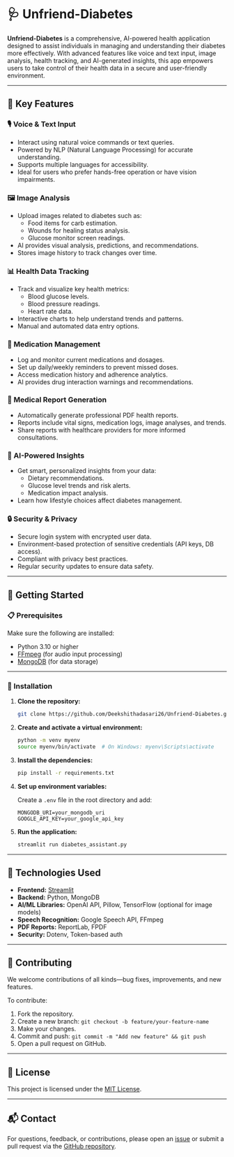 # 🩺 Unfriend-Diabetes

**Unfriend-Diabetes** is a comprehensive, AI-powered health application designed to assist individuals in managing and understanding their diabetes more effectively. With advanced features like voice and text input, image analysis, health tracking, and AI-generated insights, this app empowers users to take control of their health data in a secure and user-friendly environment.

---

## 🌟 Key Features

### 🎙️ Voice & Text Input
- Interact using natural voice commands or text queries.
- Powered by NLP (Natural Language Processing) for accurate understanding.
- Supports multiple languages for accessibility.
- Ideal for users who prefer hands-free operation or have vision impairments.

### 🖼️ Image Analysis
- Upload images related to diabetes such as:
  - Food items for carb estimation.
  - Wounds for healing status analysis.
  - Glucose monitor screen readings.
- AI provides visual analysis, predictions, and recommendations.
- Stores image history to track changes over time.

### 📊 Health Data Tracking
- Track and visualize key health metrics:
  - Blood glucose levels.
  - Blood pressure readings.
  - Heart rate data.
- Interactive charts to help understand trends and patterns.
- Manual and automated data entry options.

### 💊 Medication Management
- Log and monitor current medications and dosages.
- Set up daily/weekly reminders to prevent missed doses.
- Access medication history and adherence analytics.
- AI provides drug interaction warnings and recommendations.

### 📄 Medical Report Generation
- Automatically generate professional PDF health reports.
- Reports include vital signs, medication logs, image analyses, and trends.
- Share reports with healthcare providers for more informed consultations.

### 🧠 AI-Powered Insights
- Get smart, personalized insights from your data:
  - Dietary recommendations.
  - Glucose level trends and risk alerts.
  - Medication impact analysis.
- Learn how lifestyle choices affect diabetes management.

### 🔒 Security & Privacy
- Secure login system with encrypted user data.
- Environment-based protection of sensitive credentials (API keys, DB access).
- Compliant with privacy best practices.
- Regular security updates to ensure data safety.

---

## 🚀 Getting Started

### 📋 Prerequisites

Make sure the following are installed:
- Python 3.10 or higher
- [FFmpeg](https://ffmpeg.org/) (for audio input processing)
- [MongoDB](https://www.mongodb.com/) (for data storage)

---

### 🔧 Installation

1. **Clone the repository:**
   ```bash
   git clone https://github.com/Deekshithadasari26/Unfriend-Diabetes.git
   ```

2. **Create and activate a virtual environment:**
   ```bash
   python -m venv myenv
   source myenv/bin/activate  # On Windows: myenv\Scripts\activate
   ```

3. **Install the dependencies:**
   ```bash
   pip install -r requirements.txt
   ```

4. **Set up environment variables:**

   Create a `.env` file in the root directory and add:
   ```env
   MONGODB_URI=your_mongodb_uri
   GOOGLE_API_KEY=your_google_api_key
   ```

5. **Run the application:**
   ```bash
   streamlit run diabetes_assistant.py
   ```

---

## 🧪 Technologies Used

- **Frontend:** [Streamlit](https://streamlit.io/)
- **Backend:** Python, MongoDB
- **AI/ML Libraries:** OpenAI API, Pillow, TensorFlow (optional for image models)
- **Speech Recognition:** Google Speech API, FFmpeg
- **PDF Reports:** ReportLab, FPDF
- **Security:** Dotenv, Token-based auth

---

## 🤝 Contributing

We welcome contributions of all kinds—bug fixes, improvements, and new features.

To contribute:
1. Fork the repository.
2. Create a new branch: `git checkout -b feature/your-feature-name`
3. Make your changes.
4. Commit and push: `git commit -m "Add new feature" && git push`
5. Open a pull request on GitHub.

---

## 📜 License

This project is licensed under the [MIT License](LICENSE).

---

## 📬 Contact

For questions, feedback, or contributions, please open an [issue](https://github.com/Deekshithadasari26/Unfriend-Diabetes/issues) or submit a pull request via the [GitHub repository](https://github.com/Deekshithadasari26/Unfriend-Diabetes).
